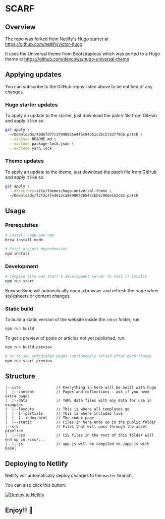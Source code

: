 # SCARF

## Overview

The repo was forked from Netlify's Hugo starter at
https://github.com/netlify/victor-hugo

It uses the Universal theme from Bootstrapious which was ported to a Hugo theme at
https://github.com/devcows/hugo-universal-theme

## Applying updates

You can subscribe to the GitHub repos listed above to be notified of any changes.

### Hugo starter updates

To apply an update to the starter, just download the patch file from GitHub and apply it like so:

```bash
git apply \
  ~/Downloads/40defd77c37998935e4f5c94351c2bc572d7f9d6.patch \
  --exclude README.md \
  --exclude package-lock.json \
  --exclude yarn.lock
```

### Theme updates

To apply an update to the theme, just download the patch file from GitHub and apply it like so:

```bash
git apply \
  --directory=site/themes/hugo-universal-theme \
  ~/Downloads/f2f2c4fe4612ca8698692b547cbb6c960a1b2c82.patch
```

## Usage

### Prerequisites

```bash
# Install node and npm
brew install node

# Fetch project dependencies
npm install
```

### Development

```bash
# Compile site and start a development server to host it locally
npm run start
```

BrowserSync will automatically open a browser and refresh the page when stylesheets or content changes.

### Static build

To build a static version of the website inside the `/dist` folder, run:

```bash
npm run build
```

To get a preview of posts or articles not yet published, run:

```bash
npm run build-preview

# or to see unfinished pages continuously reload after each change
npm run start-preview
```

## Structure

```
|--site                // Everything in here will be built with hugo
|  |--content          // Pages and collections - ask if you need extra pages
|  |--data             // YAML data files with any data for use in examples
|  |--layouts          // This is where all templates go
|  |  |--partials      // This is where includes live
|  |  |--index.html    // The index page
|  |--static           // Files in here ends up in the public folder
|--src                 // Files that will pass through the asset pipeline
|  |--css              // CSS files in the root of this folder will end up in /css/...
|  |--js               // app.js will be compiled to /app.js with babel
```

## Deploying to Netlify

Netlify will automatically deploy changes to the `master` branch.

You can also click this button:

[![Deploy to Netlify](https://www.netlify.com/img/deploy/button.svg)](https://app.netlify.com/start/deploy?repository=https://github.com/samoyed-health-foundation/website)

## Enjoy!! 🐶
